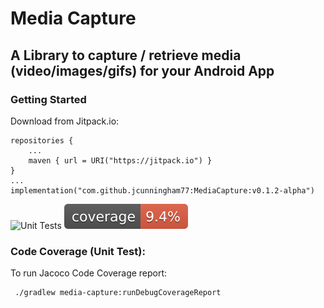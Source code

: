 # Media Capture

## A Library to capture / retrieve media (video/images/gifs) for your Android App

### Getting Started

Download from Jitpack.io:

```
repositories {
    ...
    maven { url = URI("https://jitpack.io") }
}
...
implementation("com.github.jcunningham77:MediaCapture:v0.1.2-alpha")
```

![Unit Tests](https://github.com/jcunningham77/MediaCapture/actions/workflows/run-unit-test.yaml/badge.svg?event=push)
![Code Coverage](.github/badges/jacoco.svg)

### Code Coverage (Unit Test):
To run Jacoco Code Coverage report:
```
 ./gradlew media-capture:runDebugCoverageReport
```
